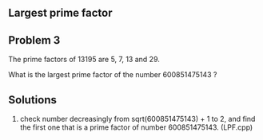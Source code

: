 ## Largest prime factor

## Problem 3

The prime factors of 13195 are 5, 7, 13 and 29.

What is the largest prime factor of the number 600851475143 ?

## Solutions

1. check number decreasingly from sqrt(600851475143) + 1 to 2, and find the first one that is a prime factor of number 600851475143. (LPF.cpp) 